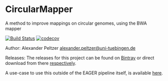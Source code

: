 # CircularMapper
A method to improve mappings on circular genomes, using the BWA mapper

[![Build Status](https://lambda.informatik.uni-tuebingen.de/jenkins/buildStatus/icon?job=CircularMapper)](https://lambda.informatik.uni-tuebingen.de/jenkins/view/EAGER/job/CircularMapper/)
[![codecov](https://codecov.io/gh/apeltzer/CircularMapper/branch/master/graph/badge.svg)](https://codecov.io/gh/apeltzer/CircularMapper)

Author: Alexander Peltzer <alexander.peltzer@uni-tuebingen.de>

Releases: The releases for this project can be found on [Bintray](https://bintray.com/apeltzer/EAGER/) or direct download from there [respectively](https://dl.bintray.com/apeltzer/EAGER/com/uni-tuebingen/de/it/eager/).

A use-case to use this outside of the EAGER pipeline itself, is available [here](http://circularmapper.readthedocs.io/en/latest/). 
